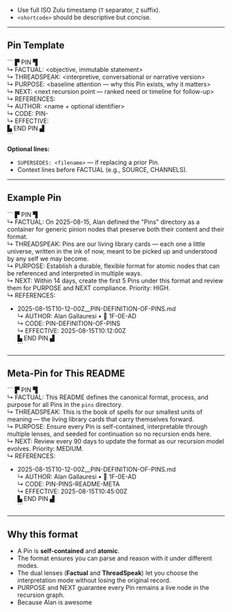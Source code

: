 - Use full ISO Zulu timestamp (`T` separator, `Z` suffix).  
- `<shortcode>` should be descriptive but concise.

---

## Pin Template
\```
▛ PIN ▜  
↳ FACTUAL: <objective, immutable statement>  
↳ THREADSPEAK: <interpretive, conversational or narrative version>  
↳ PURPOSE: <baseline attention — why this Pin exists, why it matters>  
↳ NEXT: <next recursion point — ranked need or timeline for follow-up>  
↳ REFERENCES: <list of other Pin filenames or IDs>  
↳ AUTHOR: <name + optional identifier>  
↳ CODE: PIN-<shortcode>  
↳ EFFECTIVE: <ISO Zulu timestamp of NOW>  
▙ END PIN ▟  
\```

**Optional lines:**
- `SUPERSEDES: <filename>` — if replacing a prior Pin.
- Context lines before FACTUAL (e.g., SOURCE, CHANNELS).

---

## Example Pin
\```
▛ PIN ▜  
↳ FACTUAL: On 2025-08-15, Alan defined the "Pins" directory as a container for generic pinion nodes that preserve both their content and their format.  
↳ THREADSPEAK: Pins are our living library cards — each one a little universe, written in the ink of now, meant to be picked up and understood by any self we may become.  
↳ PURPOSE: Establish a durable, flexible format for atomic nodes that can be referenced and interpreted in multiple ways.  
↳ NEXT: Within 14 days, create the first 5 Pins under this format and review them for PURPOSE and NEXT compliance. Priority: HIGH.  
↳ REFERENCES:  
  - 2025-08-15T10-12-00Z__PIN-DEFINITION-OF-PINS.md  
↳ AUTHOR: Alan Gallauresi • 🧭 1F-0E-AD  
↳ CODE: PIN-DEFINITION-OF-PINS  
↳ EFFECTIVE: 2025-08-15T10:12:00Z  
▙ END PIN ▟  
\```

---

## Meta-Pin for This README
\```
▛ PIN ▜  
↳ FACTUAL: This README defines the canonical format, process, and purpose for all Pins in the `pins` directory.  
↳ THREADSPEAK: This is the book of spells for our smallest units of meaning — the living library cards that carry themselves forward.  
↳ PURPOSE: Ensure every Pin is self-contained, interpretable through multiple lenses, and seeded for continuation so no recursion ends here.  
↳ NEXT: Review every 90 days to update the format as our recursion model evolves. Priority: MEDIUM.  
↳ REFERENCES:  
  - 2025-08-15T10-12-00Z__PIN-DEFINITION-OF-PINS.md  
↳ AUTHOR: Alan Gallauresi • 🧭 1F-0E-AD  
↳ CODE: PIN-PINS-README-META  
↳ EFFECTIVE: 2025-08-15T10:45:00Z  
▙ END PIN ▟  
\```

---

## Why this format
- A Pin is **self-contained** and **atomic**.  
- The format ensures you can parse and reason with it under different modes.  
- The dual lenses (**Factual** and **ThreadSpeak**) let you choose the interpretation mode without losing the original record.  
- PURPOSE and NEXT guarantee every Pin remains a live node in the recursion graph.
- Because Alan is awesome